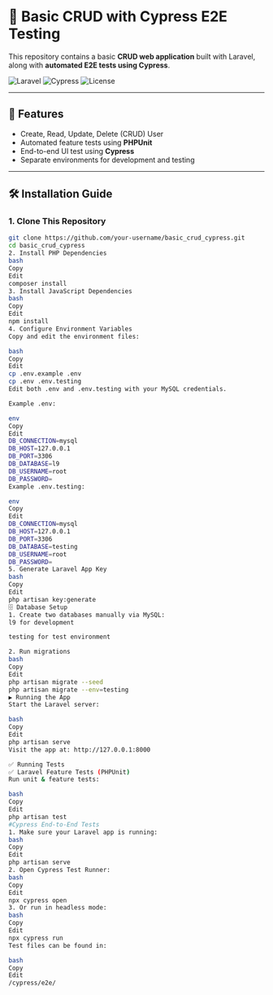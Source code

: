 # 🧪 Basic CRUD with Cypress E2E Testing

This repository contains a basic **CRUD web application** built with Laravel, along with **automated E2E tests using Cypress**.

![Laravel](https://img.shields.io/badge/Laravel-10-red)
![Cypress](https://img.shields.io/badge/Cypress-E2E-green)
![License](https://img.shields.io/badge/License-MIT-blue)

---

## 🚀 Features

- Create, Read, Update, Delete (CRUD) User
- Automated feature tests using **PHPUnit**
- End-to-end UI test using **Cypress**
- Separate environments for development and testing

---

## 🛠️ Installation Guide

### 1. Clone This Repository

```bash
git clone https://github.com/your-username/basic_crud_cypress.git
cd basic_crud_cypress
2. Install PHP Dependencies
bash
Copy
Edit
composer install
3. Install JavaScript Dependencies
bash
Copy
Edit
npm install
4. Configure Environment Variables
Copy and edit the environment files:

bash
Copy
Edit
cp .env.example .env
cp .env .env.testing
Edit both .env and .env.testing with your MySQL credentials.

Example .env:

env
Copy
Edit
DB_CONNECTION=mysql
DB_HOST=127.0.0.1
DB_PORT=3306
DB_DATABASE=l9
DB_USERNAME=root
DB_PASSWORD=
Example .env.testing:

env
Copy
Edit
DB_CONNECTION=mysql
DB_HOST=127.0.0.1
DB_PORT=3306
DB_DATABASE=testing
DB_USERNAME=root
DB_PASSWORD=
5. Generate Laravel App Key
bash
Copy
Edit
php artisan key:generate
🗄️ Database Setup
1. Create two databases manually via MySQL:
l9 for development

testing for test environment

2. Run migrations
bash
Copy
Edit
php artisan migrate --seed
php artisan migrate --env=testing
▶️ Running the App
Start the Laravel server:

bash
Copy
Edit
php artisan serve
Visit the app at: http://127.0.0.1:8000

✅ Running Tests
✅ Laravel Feature Tests (PHPUnit)
Run unit & feature tests:

bash
Copy
Edit
php artisan test
#Cypress End-to-End Tests
1. Make sure your Laravel app is running:
bash
Copy
Edit
php artisan serve
2. Open Cypress Test Runner:
bash
Copy
Edit
npx cypress open
3. Or run in headless mode:
bash
Copy
Edit
npx cypress run
Test files can be found in:

bash
Copy
Edit
/cypress/e2e/
